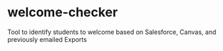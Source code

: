 # welcome-checker
Tool to identify students to welcome based on Salesforce, Canvas, and previously emailed Exports
